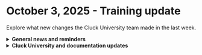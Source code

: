 # October 3, 2025 - Training update

Explore what new changes the Cluck University team made in the last week.

<details>

<summary><strong>General news and reminders</strong></summary>

* **SHOUT OUTS** **TO:**
  * Simon, William, Kashaun, Randie, Wayne, and Evan for passing the Foundations Certification.
  * Take the [Rewst Foundations](https://learn.rewst.io/rewst-foundations-certification) Exam, and collect your prestigious **Certified Rewster** badge in Discord along with access to the super-secret Discord channel.&#x20;
  * Hunter, Luuk, William, Kashaun, and Richard for passing the Clean Automation Certification.
  * And Rewst's very own Dawood!
    * Take the [Clean Automation](https://learn.rewst.io/clean-automation-certification) exam and get that fancy certificate!

- Join us in our [Cluck-U Discord channel](https://discord.com/channels/936789089703845988/1121465945295167588) if you have any questions, comments, or concerns!
- Sign up for Cluck University [Office Hours](https://learn.rewst.io/cluck-university-office-hours)  to work through any questions you have during and after training! If there is something you want us to cover, Let us know!

</details>

<details>

<summary><strong>Cluck University and documentation updates</strong></summary>

**What's new at Cluck University?**

* We have a new course! Check it out here: [Building self-serve automation requests](https://learn.rewst.io/building-self-serve-automation-requests)
* We added session recordings to [Live Training — Rewst Foundations](https://learn.rewst.io/live-training-rewst-foundations)
* Added an [About Cluck U page](https://learn.rewst.io/page/how-to-use-cluck-u) for tips and common questions

**New and updated documentation pages:**

* [RoboRewsty user guide](https://docs.rewst.help/documentation/rewst-tools/roborewsty)
* [Updated guidance for our Document Rewst Form URLs (IT Glue/Hudu) Crate](https://docs.rewst.help/documentation/crates/existing-crate-documentation/document-rewst-form-urls-it-glue-hudu-crate)
* [Updated guidance for setting up our Ingram Micro integration](https://docs.rewst.help/documentation/configuration/integrations/integration-guides/ingram-micro-integration-setup)\


</details>
